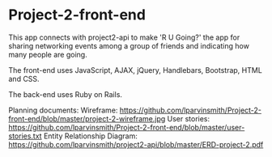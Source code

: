 # Project-2-front-end

This app connects with project2-api to make 'R U Going?' the app for sharing networking events among a group of friends and indicating how many people are going.

The front-end uses JavaScript, AJAX, jQuery, Handlebars, Bootstrap, HTML and CSS.

The back-end uses Ruby on Rails.

Planning documents:
Wireframe: https://github.com/lparvinsmith/Project-2-front-end/blob/master/project-2-wireframe.jpg
User stories: https://github.com/lparvinsmith/Project-2-front-end/blob/master/user-stories.txt
Entity Relationship Diagram: https://github.com/lparvinsmith/project2-api/blob/master/ERD-project-2.pdf

